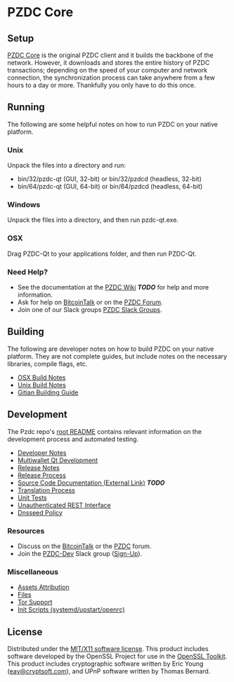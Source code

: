 PZDC Core
=====================

Setup
---------------------
[PZDC Core](http://pizdec.io/wallet) is the original PZDC client and it builds the backbone of the network. However, it downloads and stores the entire history of PZDC transactions; depending on the speed of your computer and network connection, the synchronization process can take anywhere from a few hours to a day or more. Thankfully you only have to do this once.

Running
---------------------
The following are some helpful notes on how to run PZDC on your native platform.

### Unix

Unpack the files into a directory and run:

- bin/32/pzdc-qt (GUI, 32-bit) or bin/32/pzdcd (headless, 32-bit)
- bin/64/pzdc-qt (GUI, 64-bit) or bin/64/pzdcd (headless, 64-bit)

### Windows

Unpack the files into a directory, and then run pzdc-qt.exe.

### OSX

Drag PZDC-Qt to your applications folder, and then run PZDC-Qt.

### Need Help?

* See the documentation at the [PZDC Wiki](https://en.bitcoin.it/wiki/Main_Page) ***TODO***
for help and more information.
* Ask for help on [BitcoinTalk](https://bitcointalk.org/index.php?topic=1262920.0) or on the [PZDC Forum](http://forum.pizdec.io/).
* Join one of our Slack groups [PZDC Slack Groups](https://pizdec.io/slack-logins/).

Building
---------------------
The following are developer notes on how to build PZDC on your native platform. They are not complete guides, but include notes on the necessary libraries, compile flags, etc.

- [OSX Build Notes](build-osx.md)
- [Unix Build Notes](build-unix.md)
- [Gitian Building Guide](gitian-building.md)

Development
---------------------
The Pzdc repo's [root README](https://github.com/PZDC-Project/PZDC/blob/master/README.md) contains relevant information on the development process and automated testing.

- [Developer Notes](developer-notes.md)
- [Multiwallet Qt Development](multiwallet-qt.md)
- [Release Notes](release-notes.md)
- [Release Process](release-process.md)
- [Source Code Documentation (External Link)](https://dev.visucore.com/bitcoin/doxygen/) ***TODO***
- [Translation Process](translation_process.md)
- [Unit Tests](unit-tests.md)
- [Unauthenticated REST Interface](REST-interface.md)
- [Dnsseed Policy](dnsseed-policy.md)

### Resources

* Discuss on the [BitcoinTalk](https://bitcointalk.org/index.php?topic=1262920.0) or the [PZDC](http://forum.pizdec.io/) forum.
* Join the [PZDC-Dev](https://pzdc-dev.slack.com/) Slack group ([Sign-Up](https://pzdc-dev.herokuapp.com/)).

### Miscellaneous
- [Assets Attribution](assets-attribution.md)
- [Files](files.md)
- [Tor Support](tor.md)
- [Init Scripts (systemd/upstart/openrc)](init.md)

License
---------------------
Distributed under the [MIT/X11 software license](http://www.opensource.org/licenses/mit-license.php).
This product includes software developed by the OpenSSL Project for use in the [OpenSSL Toolkit](https://www.openssl.org/). This product includes
cryptographic software written by Eric Young ([eay@cryptsoft.com](mailto:eay@cryptsoft.com)), and UPnP software written by Thomas Bernard.
